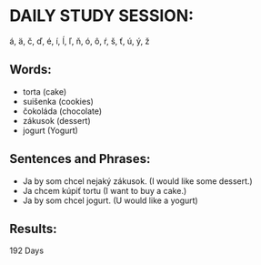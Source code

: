# DAILY STUDY SESSION: 
á, ä, č, ď, é, í, ĺ, ľ, ň, ó, ô, ŕ, š, ť, ú, ý, ž 


## Words:
* torta (cake)
* suišenka (cookies)
* čokoláda (chocolate) 
* zákusok (dessert)
* jogurt (Yogurt) 


## Sentences and Phrases:
* Ja by som chcel nejaký zákusok. (I would like some dessert.)
* Ja chcem kúpiť tortu (I want to buy a cake.)
* Ja by som chcel jogurt. (U would like a yogurt) 


## Results:
192 Days 
